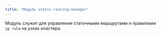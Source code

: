 ```yaml
---
title: "Модуль static-routing-manager"
---
```


Модуль служит для управления статичными маршрутами и правилами `ip rule` на узлах кластера.

